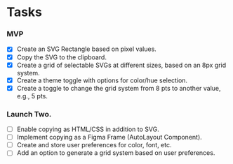 # Tasks

### MVP

- [x] Create an SVG Rectangle based on pixel values.
- [x] Copy the SVG to the clipboard.
- [x] Create a grid of selectable SVGs at different sizes, based on an 8px grid system.
- [x] Create a theme toggle with options for color/hue selection.
- [x] Create a toggle to change the grid system from 8 pts to another value, e.g., 5 pts.

### Launch Two.

- [ ] Enable copying as HTML/CSS in addition to SVG.
- [ ] Implement copying as a Figma Frame (AutoLayout Component).
- [ ] Create and store user preferences for color, font, etc.
- [ ] Add an option to generate a grid system based on user preferences.
